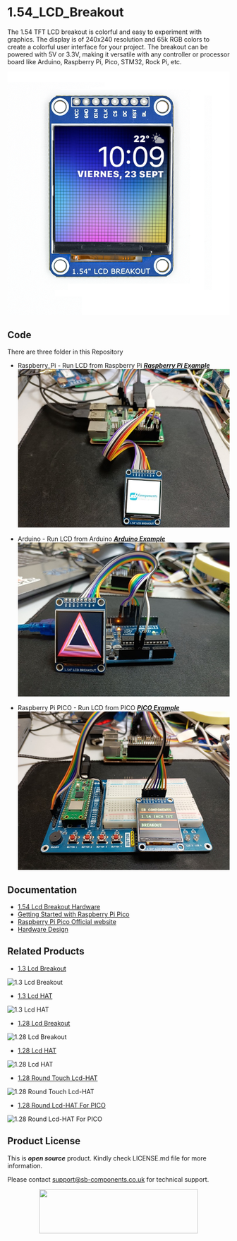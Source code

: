# 1.54_LCD_Breakout

The 1.54 TFT LCD breakout is colorful and easy to experiment with graphics. The display is of 240x240 resolution and 65k RGB colors to create a colorful user interface for your project. The breakout can be powered with 5V or 3.3V, making it versatile with any controller or processor board like Arduino, Raspberry Pi, Pico, STM32, Rock Pi, etc.

<img src = "https://github.com/sbcshop/1.54_LCD_Breakout_Software/blob/main/Images/img.png"/>

## Code
There are three folder in this Repository
  * Raspberry_Pi - Run LCD from Raspberry Pi ***[Raspberry Pi Example](https://github.com/sbcshop/1.54_LCD_Breakout_Software/tree/main/Raspberry_Pi)***
    <img src = "https://github.com/sbcshop/1.54_LCD_Breakout_Software/blob/main/Images/img1.jpg"/>
    
  * Arduino       - Run LCD from Arduino ***[Arduino Example](https://github.com/sbcshop/1.54_LCD_Breakout_Software/tree/main/Arduino)***
    <img src = "https://github.com/sbcshop/1.54_LCD_Breakout_Software/blob/main/Images/img3.jpg"/>
   
  * Raspberry Pi PICO - Run LCD from PICO  ***[PICO Example](https://github.com/sbcshop/1.54_LCD_Breakout_Software/tree/main/Raspberry%20Pi%20PICO)*** 
    <img src = "https://github.com/sbcshop/1.54_LCD_Breakout_Software/blob/main/Images/img4.png"/>

## Documentation

* [1.54 Lcd Breakout Hardware](https://github.com/sbcshop/1.54_LCD_Breakout_Hardware)
* [Getting Started with Raspberry Pi Pico](https://projects.raspberrypi.org/en/projects/getting-started-with-the-pico)
* [Raspberry Pi Pico Official website](https://www.raspberrypi.com/documentation/microcontrollers/)
* [Hardware Design](https://github.com/sbcshop/1.54_LCD_Breakout_Hardware/tree/main/Design%20Data) 


## Related Products

* [1.3 Lcd Breakout](https://shop.sb-components.co.uk/products/1-3-lcd-breakout)

 ![1.3 Lcd Breakout](https://cdn.shopify.com/s/files/1/1217/2104/products/01_1_a486ba53-c02b-4491-b110-a9b64736ad39.png?v=1677241189&width=400)
 
* [1.3 Lcd HAT](https://shop.sb-components.co.uk/products/1-3-lcd-hat-for-raspberry-pi)

 ![1.3 Lcd HAT](https://cdn.shopify.com/s/files/1/1217/2104/products/1.3inchLCDDisplayForRaspberryPi.png?v=1627629110&width=400)
 
* [1.28 Lcd Breakout](https://shop.sb-components.co.uk/products/1-28-round-lcd-breakout)

 ![1.28 Lcd Breakout](https://cdn.shopify.com/s/files/1/1217/2104/products/01_a58fb20c-7cc7-4908-bfca-549b28c721b6.png?v=1677234693&width=400)

* [1.28 Lcd HAT](https://shop.sb-components.co.uk/products/round-lcd-hat-for-raspberry-pi)

 ![1.28 Lcd HAT](https://cdn.shopify.com/s/files/1/1217/2104/products/LCDHATforPi.jpg?v=1619171154&width=400)
 
 * [1.28 Round Touch Lcd-HAT](https://shop.sb-components.co.uk/products/1-28-round-touch-lcd-hat-for-raspberry-pi)

 ![1.28 Round Touch Lcd-HAT](https://cdn.shopify.com/s/files/1/1217/2104/products/1_3_43e15cb7-5df3-40b4-9131-f253b159f01d.jpg?v=1670247592&width=400)
 
 * [1.28 Round Lcd-HAT For PICO](https://shop.sb-components.co.uk/products/1-28-round-lcd-hat-for-pico)

 ![1.28 Round Lcd-HAT For PICO](https://cdn.shopify.com/s/files/1/1217/2104/products/1.28_RoundLCDHATforPico.png?v=1622634190&width=400)
 
## Product License

This is ***open source*** product. Kindly check LICENSE.md file for more information.

Please contact support@sb-components.co.uk for technical support.
<p align="center">
  <img width="360" height="100" src="https://cdn.shopify.com/s/files/1/1217/2104/files/Logo_sb_component_3.png?v=1666086771&width=300">
</p>
